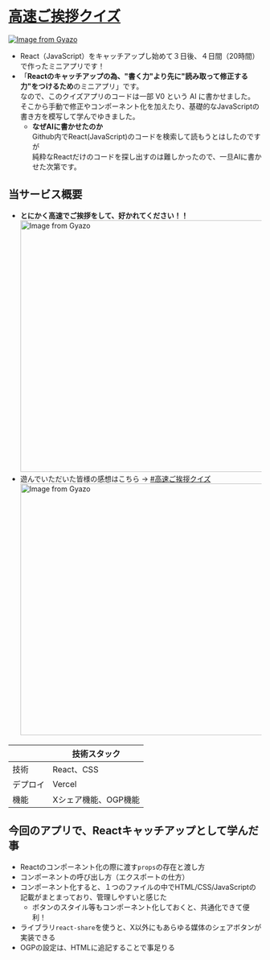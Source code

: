 # [**高速ご挨拶クイズ**](https://high-speed-greetings-quiz.vercel.app/)
[![Image from Gyazo](https://i.gyazo.com/459e9a399414cd8a4e5fa2f101b6b09f.png)](https://high-speed-greetings-quiz.vercel.app/)
- React（JavaScript）をキャッチアップし始めて３日後、４日間（20時間）で作ったミニアプリです！
- 「**Reactのキャッチアップの為、"書く力"より先に"読み取って修正する力"をつけるため**のミニアプリ」です。    
  なので、このクイズアプリのコードは一部 V0 という AI に書かせました。  
  そこから手動で修正やコンポーネント化を加えたり、基礎的なJavaScriptの書き方を模写して学んでゆきました。
  - **なぜAIに書かせたのか**  
    Github内でReact(JavaScript)のコードを検索して読もうとはしたのですが  
    純粋なReactだけのコードを探し出すのは難しかったので、一旦AIに書かせた次第です。
    
## 当サービス概要
- **とにかく高速でご挨拶をして、好かれてください！！**  
  <img src="https://i.gyazo.com/f93c87e8ebf9e5fdb0110e38394d9aba.gif" alt="Image from Gyazo" height="500"/>
- 遊んでいただいた皆様の感想はこちら → [#高速ご挨拶クイズ](https://x.com/search?q=%23高速ご挨拶クイズ&src=recent_search_click&f=live)  
  <img src="https://gyazo.com/c02a5eabaf5791b331600f1c6ba07635.gif" alt="Image from Gyazo" width="500"/>

|       | 技術スタック                         |
|---------|------------------------------|
| 技術    | React、CSS    |
| デプロイ| Vercel                      |
| 機能    | Xシェア機能、OGP機能      |

## 今回のアプリで、Reactキャッチアップとして学んだ事
- Reactのコンポーネント化の際に渡す`props`の存在と渡し方
- コンポーネントの呼び出し方（エクスポートの仕方）
- コンポーネント化すると、１つのファイルの中でHTML/CSS/JavaScriptの記載がまとまっており、管理しやすいと感じた
  - ボタンのスタイル等もコンポーネント化しておくと、共通化できて便利！
- ライブラリ`react-share`を使うと、X以外にもあらゆる媒体のシェアボタンが実装できる
- OGPの設定は、HTMLに追記することで事足りる
